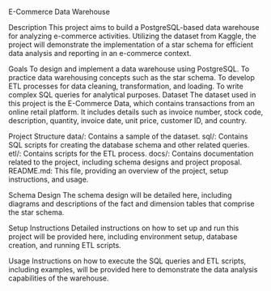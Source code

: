 E-Commerce Data Warehouse

Description
This project aims to build a PostgreSQL-based data warehouse for analyzing e-commerce activities. Utilizing the dataset from Kaggle, the project will demonstrate the implementation of a star schema for efficient data analysis and reporting in an e-commerce context.


Goals
To design and implement a data warehouse using PostgreSQL.
To practice data warehousing concepts such as the star schema.
To develop ETL processes for data cleaning, transformation, and loading.
To write complex SQL queries for analytical purposes.
Dataset
The dataset used in this project is the E-Commerce Data, which contains transactions from an online retail platform. It includes details such as invoice number, stock code, description, quantity, invoice date, unit price, customer ID, and country.


Project Structure
data/: Contains a sample of the dataset.
sql/: Contains SQL scripts for creating the database schema and other related queries.
etl/: Contains scripts for the ETL process.
docs/: Contains documentation related to the project, including schema designs and project proposal.
README.md: This file, providing an overview of the project, setup instructions, and usage.

Schema Design
The schema design will be detailed here, including diagrams and descriptions of the fact and dimension tables that comprise the star schema.


Setup Instructions
Detailed instructions on how to set up and run this project will be provided here, including environment setup, database creation, and running ETL scripts.


Usage
Instructions on how to execute the SQL queries and ETL scripts, including examples, will be provided here to demonstrate the data analysis capabilities of the warehouse.
